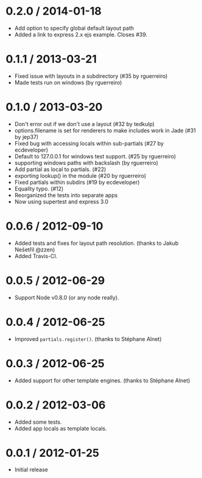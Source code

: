 
0.2.0 / 2014-01-18
==================

 * Add option to specify global default layout path
 * Added a link to express 2.x ejs example. Closes #39.

0.1.1 / 2013-03-21
==================

  * Fixed issue with layouts in a subdirectory (#35 by rguerreiro)
  * Made tests run on windows (by rguerreiro)

0.1.0 / 2013-03-20
==================

  * Don't error out if we don't use a layout (#32 by tedkulp)
  * options.filename is set for renderers to make includes work in Jade (#31 by jep37)
  * Fixed bug with accessing locals within sub-partials (#27 by ecdeveloper)
  * Default to 127.0.0.1 for windows test support. (#25 by rguerreiro)
  * supporting windows paths with backslash (by rguerreiro)
  * Add partial as local to partials. (#22)
  * exporting lookup() in the module (#20 by rguerreiro)
  * Fixed partials within subdirs (#19 by ecdeveloper)
  * Equality typo. (#12)
  * Reorganized the tests into separate apps
  * Now using supertest and express 3.0

0.0.6 / 2012-09-10
==================

  * Added tests and fixes for layout path resolution. (thanks to Jakub Nešetřil @zzen)
  * Added Travis-CI.

0.0.5 / 2012-06-29
==================

  * Support Node v0.8.0 (or any node really).


0.0.4 / 2012-06-25
==================

  * Improved `partials.register()`. (thanks to Stéphane Alnet)


0.0.3 / 2012-06-25
==================

  * Added support for other template engines. (thanks to Stéphane Alnet)

0.0.2 / 2012-03-06
==================

  * Added some tests.
  * Added app locals as template locals.

0.0.1 / 2012-01-25
==================

  * Initial release